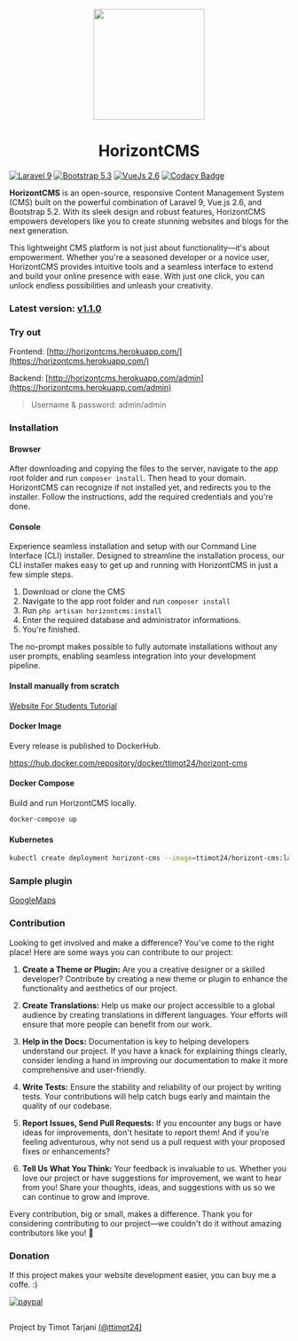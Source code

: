 <p align="center"><img src="./resources/logo.png" height="200"></p>

<h1 align="center">HorizontCMS</h1>

[![Laravel 9](https://img.shields.io/badge/Laravel-9-orange.svg)](http://laravel.com)
[![Bootstrap 5.3](https://img.shields.io/badge/Bootstrap-5.2-563d7c.svg)](http://getbootstrap.com)
[![VueJs 2.6](https://img.shields.io/badge/VueJs-2.6-green.svg)](http://vuejs.org)
[![Codacy Badge](https://api.codacy.com/project/badge/Grade/d645b6be9b6a42a8b6189cc32ea8f546)](https://www.codacy.com/app/ttimot24/HorizontCMS?utm_source=github.com&amp;utm_medium=referral&amp;utm_content=ttimot24/HorizontCMS&amp;utm_campaign=Badge_Grade)

**HorizontCMS** is an open-source, responsive Content Management System (CMS) built on the powerful combination of Laravel 9, Vue.js 2.6, and Bootstrap 5.2. With its sleek design and robust features, HorizontCMS empowers developers like you to create stunning websites and blogs for the next generation.

This lightweight CMS platform is not just about functionality—it's about empowerment. Whether you're a seasoned developer or a novice user, HorizontCMS provides intuitive tools and a seamless interface to extend and build your online presence with ease. With just one click, you can unlock endless possibilities and unleash your creativity.


### Latest version: [v1.1.0](https://github.com/ttimot24/HorizontCMS/releases/tag/v1.1.0)

### Try out

Frontend: [http://horizontcms.herokuapp.com/](https://horizontcms.herokuapp.com/)

Backend: [http://horizontcms.herokuapp.com/admin](https://horizontcms.herokuapp.com/admin)

> Username & password: admin/admin

### Installation
#### Browser

After downloading and copying the files to the server, navigate to the app root folder and run ```composer install```. Then head to your domain. HorizontCMS can recognize if not installed yet, and redirects you to the installer. Follow the instructions, add the required credentials and you're done.

#### Console 

Experience seamless installation and setup with our Command Line Interface (CLI) installer. Designed to streamline the installation process, our CLI installer makes easy to get up and running with HorizontCMS in just a few simple steps. 

  1. Download or clone the CMS
  2. Navigate to the app root folder and run ```composer install```
  3. Run ```php artisan horizontcms:install```
  4. Enter the required database and administrator informations.
  5. You're finished.

The no-prompt makes possible to fully automate installations without any user prompts, enabling seamless integration into your development pipeline.

#### Install manually from scratch

  [Website For Students Tutorial](https://websiteforstudents.com/how-to-install-horizontcms-on-ubuntu-18-04-16-04-with-apache2/)

#### Docker Image
Every release is published to DockerHub.

https://hub.docker.com/repository/docker/ttimot24/horizont-cms  

#### Docker Compose
Build and run HorizontCMS locally. 

```bash
docker-compose up
```

#### Kubernetes
```bash
kubectl create deployment horizont-cms --image=ttimot24/horizont-cms:latest
```
  
### Sample plugin

  [GoogleMaps](https://github.com/ttimot24/GoogleMaps)

### Contribution

Looking to get involved and make a difference? You've come to the right place! Here are some ways you can contribute to our project:

1. **Create a Theme or Plugin:** Are you a creative designer or a skilled developer? Contribute by creating a new theme or plugin to enhance the functionality and aesthetics of our project.

2. **Create Translations:** Help us make our project accessible to a global audience by creating translations in different languages. Your efforts will ensure that more people can benefit from our work.

3. **Help in the Docs:** Documentation is key to helping developers understand our project. If you have a knack for explaining things clearly, consider lending a hand in improving our documentation to make it more comprehensive and user-friendly.

4. **Write Tests:** Ensure the stability and reliability of our project by writing tests. Your contributions will help catch bugs early and maintain the quality of our codebase.

5. **Report Issues, Send Pull Requests:** If you encounter any bugs or have ideas for improvements, don't hesitate to report them! And if you're feeling adventurous, why not send us a pull request with your proposed fixes or enhancements?

6. **Tell Us What You Think:** Your feedback is invaluable to us. Whether you love our project or have suggestions for improvement, we want to hear from you! Share your thoughts, ideas, and suggestions with us so we can continue to grow and improve.

Every contribution, big or small, makes a difference. Thank you for considering contributing to our project—we couldn't do it without amazing contributors like you! 🚀

### Donation
If this project makes your website development easier, you can buy me a coffe. :)

[![paypal](https://www.paypalobjects.com/en_US/i/btn/btn_donateCC_LG.gif)](https://www.paypal.com/donate?hosted_button_id=73CV4FU4TNM3U)

##

Project by Timot Tarjani [(@ttimot24)](https://github.com/ttimot24)
